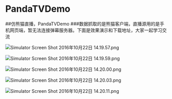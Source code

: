 # PandaTVDemo
##仿熊猫直播，PandaTVDemo
###数据抓取的是熊猫客户端，直播源用的是手机网页端，暂无法连接弹幕服务器。下面是效果演示和下载地址，大家一起学习交流


![Simulator Screen Shot 2016年10月22日 14.19.57.png](http://upload-images.jianshu.io/upload_images/3055585-f9f487b5685db785.png?imageMogr2/auto-orient/strip%7CimageView2/2/w/1240)

![Simulator Screen Shot 2016年10月22日 14.19.59.png](http://upload-images.jianshu.io/upload_images/3055585-1dc8698ec3ec3dfe.png?imageMogr2/auto-orient/strip%7CimageView2/2/w/1240)

![Simulator Screen Shot 2016年10月22日 14.20.00.png](http://upload-images.jianshu.io/upload_images/3055585-f8c7cbf7e514b37a.png?imageMogr2/auto-orient/strip%7CimageView2/2/w/1240)

![Simulator Screen Shot 2016年10月22日 14.20.03.png](http://upload-images.jianshu.io/upload_images/3055585-1fc323a1ae863043.png?imageMogr2/auto-orient/strip%7CimageView2/2/w/1240)

![Simulator Screen Shot 2016年10月22日 14.20.11.png](http://upload-images.jianshu.io/upload_images/3055585-501b71a6d78a6d6b.png?imageMogr2/auto-orient/strip%7CimageView2/2/w/1240)

